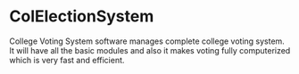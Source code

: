 # ColElectionSystem
College Voting System software manages complete college  voting system. It will have all the basic modules and also it makes voting fully  computerized which is very fast and efficient.
